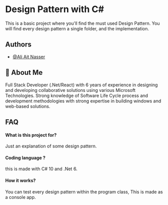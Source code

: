
# Design Pattern with C#

This is a basic project where you'll find the must used Design Pattern.
You will find every design pattern a single folder, and the implementation.



## Authors

- [@Ali Ait Nasser](https://www.linkedin.com/in/aliaitnasser/)


## 🚀 About Me
Full Stack Developer (.Net/React) with 6 years of experience in designing and developing collaborative solutions using various Microsoft Technologies. Strong knowledge of Software Life Cycle process and development methodologies with strong expertise in building windows and web-based solutions.


## FAQ

#### What is this project for?

Just an explanation of some design pattern.

#### Coding language ? 

this is made with C# 10 and .Net 6.

#### How it works?

You can test every design pattern within the program class, This is made as a console app.
